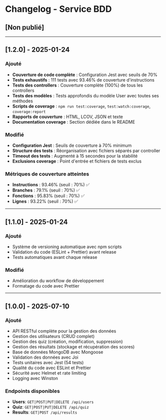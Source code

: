 # Changelog - Service BDD

## [Non publié]

---

## [1.2.0] - 2025-01-24

### Ajouté
- **Couverture de code complète** : Configuration Jest avec seuils de 70%
- **Tests exhaustifs** : 111 tests avec 93.46% de couverture d'instructions
- **Tests des controllers** : Couverture complète (100%) de tous les controllers
- **Tests des modèles** : Tests approfondis du modèle User avec toutes ses méthodes
- **Scripts de coverage** : `npm run test:coverage`, `test:watch:coverage`, `coverage:report`
- **Rapports de couverture** : HTML, LCOV, JSON et texte
- **Documentation coverage** : Section dédiée dans le README

### Modifié
- **Configuration Jest** : Seuils de couverture à 70% minimum
- **Structure des tests** : Réorganisation avec fichiers séparés par controller
- **Timeout des tests** : Augmenté à 15 secondes pour la stabilité
- **Exclusions coverage** : Point d'entrée et fichiers de tests exclus

### Métriques de couverture atteintes
- **Instructions** : 93.46% (seuil : 70%) ✅
- **Branches** : 79.1% (seuil : 70%) ✅  
- **Fonctions** : 95.83% (seuil : 70%) ✅
- **Lignes** : 93.22% (seuil : 70%) ✅

---

## [1.1.0] - 2025-01-24

### Ajouté
- Système de versioning automatique avec npm scripts
- Validation du code (ESLint + Prettier) avant release
- Tests automatiques avant chaque release

### Modifié
- Amélioration du workflow de développement
- Formatage du code avec Prettier

---

## [1.0.0] - 2025-07-10

### Ajouté
- API RESTful complète pour la gestion des données
- Gestion des utilisateurs (CRUD complet)
- Gestion des quiz (création, modification, suppression)
- Gestion des résultats (stockage et récupération des scores)
- Base de données MongoDB avec Mongoose
- Validation des données avec Joi
- Tests unitaires avec Jest (54 tests)
- Qualité du code avec ESLint et Prettier
- Sécurité avec Helmet et rate limiting
- Logging avec Winston

### Endpoints disponibles
- **Users**: `GET|POST|PUT|DELETE /api/users`
- **Quiz**: `GET|POST|PUT|DELETE /api/quiz`  
- **Results**: `GET|POST /api/results`
